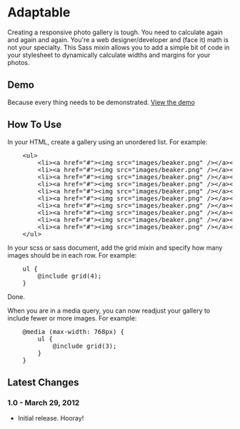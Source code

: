 <h1>Adaptable</h1>
<p>Creating a responsive photo gallery is tough. You need to calculate again and again and again. You're a web designer/developer and (face it) math is not your specialty. This Sass mixin allows you to add a simple bit of code in your stylesheet to dynamically calculate widths and margins for your photos.</p>

<h2>Demo</h2>
</p>Because every thing needs to be demonstrated. <a href="http://www.reusserdesign.com/blog/demo/adaptable/index.html">View the demo</a></p>

<h2>How To Use</h2>
<p>In your HTML, create a gallery using an unordered list. For example:</p>
<pre>
	&lt;ul>
		&lt;li>&lt;a href="#">&lt;img src="images/beaker.png" />&lt;/a>&lt;/li>
		&lt;li>&lt;a href="#">&lt;img src="images/beaker.png" />&lt;/a>&lt;/li>
		&lt;li>&lt;a href="#">&lt;img src="images/beaker.png" />&lt;/a>&lt;/li>
		&lt;li>&lt;a href="#">&lt;img src="images/beaker.png" />&lt;/a>&lt;/li>
		&lt;li>&lt;a href="#">&lt;img src="images/beaker.png" />&lt;/a>&lt;/li>
		&lt;li>&lt;a href="#">&lt;img src="images/beaker.png" />&lt;/a>&lt;/li>
		&lt;li>&lt;a href="#">&lt;img src="images/beaker.png" />&lt;/a>&lt;/li>
		&lt;li>&lt;a href="#">&lt;img src="images/beaker.png" />&lt;/a>&lt;/li>
		&lt;li>&lt;a href="#">&lt;img src="images/beaker.png" />&lt;/a>&lt;/li>
		&lt;li>&lt;a href="#">&lt;img src="images/beaker.png" />&lt;/a>&lt;/li>
	&lt;/ul>
</pre>

<p>In your scss or sass document, add the grid mixin and specify how many images should be in each row. For example:</p>
<pre>
	ul {
		@include grid(4);
	}
</pre>

<p>Done.</p>

<p>When you are in a media query, you can now readjust your gallery to include fewer or more images. For example:</p>
<pre>
	@media (max-width: 768px) {
		ul {
			@include grid(3);
		}
	}
</pre>

<h2>Latest Changes</h2>

<h3>1.0 - March 29, 2012</h3>
<ul>
	<li>Initial release. Hooray!</li>
</ul>